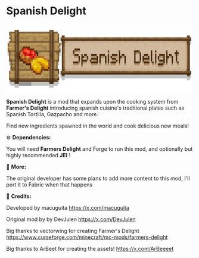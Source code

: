 # Spanish Delight

<!--- link de arriba: link al mod --->
<!--- link de abajo: cambiar el numero por el id del proyecto en cuestion --->
<!---<a href="https://www.curseforge.com/minecraft/mc-mods/farmers-delight">
  <img src="http://cf.way2muchnoise.eu/full_892827_downloads.svg" alt="Curseforge Downloads">
</a>--->


<p dir="auto"><img style="display: block; margin-left: auto; margin-right: auto;" src="https://github.com/DevJulen/SpanishDelight-1.20.1-Forge/blob/master/src/main/resources/spanishdelightbanner.png?raw=true" alt="Spanish Delight" width="675" height="185" /></p>
<p style="text-align: left;"><span style="font-size: 14px;"><strong>Spanish Delight</strong> is a mod that expands upon the cooking system from <strong>Farmer's Delight</strong> introducing spanish cuisine's traditional plates such as Spanish Tortilla, Gazpacho and more.</span></p>
<p><span style="font-size: 14px;">Find new ingredients spawned in the world and cook delicious new meals! </span><span style="font-size: 14px;"><br /></span></p>

<p dir="auto"><span style="font-size: 14px;">⚙️ <strong>Dependencies:</strong></span></p>
<p dir="auto"><span style="font-size: 14px;">You will need <strong>Farmers Delight</strong> and Forge to run this mod, and optionally but highly recommended <strong>JEI</strong> !</span></p>
<p dir="auto"><span style="font-size: 14px;">🧾 <strong>More:</strong></span></p>
<p dir="auto"><span style="font-size: 14px;">The original developer has some plans to add more content to this mod, I'll port it to Fabric when that happens</span></p>
<p dir="auto"><span style="font-size: 14px;">📝 <strong>Credits:</strong></span></p>
<p dir="auto"><span style="font-size: 14px;">Developed by macuguita <a href="https://x.com/macuguita" rel="nofollow">https://x.com/macuguita</a></span></p>
<p dir="auto"><span style="font-size: 14px;">Original mod by by DevJulen <a href="https://x.com/DevJulen" rel="nofollow">https://x.com/DevJulen</a></span></p>
<p dir="auto"><span style="font-size: 14px;">Big thanks to vectorwing for creating Farmer's Delight <a href="https://www.curseforge.com/minecraft/mc-mods/farmers-delight" rel="nofollow">https://www.curseforge.com/minecraft/mc-mods/farmers-delight</a></span></p>
<p dir="auto"><span style="font-size: 14px;">Big thanks to ArBeet for creating the assets! <a href="https://x.com/ArBeeeet">https://x.com/ArBeeeet</a></span></p>